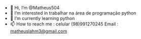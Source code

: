 - 👋 Hi, I’m @Matheus504
- 👀 I’m interested in  trabalhar na área de programação python
- 🌱 I’m currently learning python
- 📫 How to reach me : celular (98)991270245  Email  : matheuslahm3@gmail.com

<!---
Matheus504/Matheus504 is a ✨ special ✨ repository because its `README.md` (this file) appears on your GitHub profile.
You can click the Preview link to take a look at your changes.
--->
